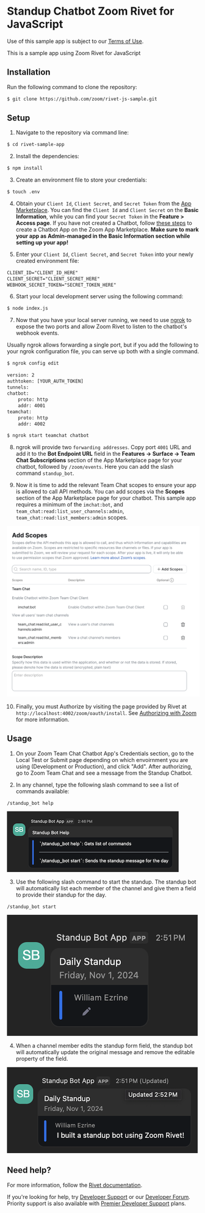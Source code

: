 # Standup Chatbot Zoom Rivet for JavaScript

Use of this sample app is subject to our [Terms of Use](https://explore.zoom.us/en/legal/zoom-api-license-and-tou/).

This is a sample app using Zoom Rivet for JavaScript

## Installation
Run the following command to clone the repository:

```bash
$ git clone https://github.com/zoom/rivet-js-sample.git
```

## Setup

1. Navigate to the repository via command line:

```bash
$ cd rivet-sample-app
```

2. Install the dependencies:

```bash
$ npm install
```

3. Create an environment file to store your credentials:

```bash
$ touch .env
```

4. Obtain your `Client Id`, `Client Secret`, and `Secret Token` from the [App Marketplace](https://marketplace.zoom.us/). You can find the `Client Id` and `Client Secret` on the **Basic Information**, while you can find your `Secret Token` in the **Feature > Access page**. If you have not created a Chatbot, follow [these steps](https://developers.zoom.us/docs/team-chat-apps/create-chatbot/) to create a Chatbot App on the Zoom App Marketplace. **Make sure to mark your app as Admin-managed in the Basic Information section while setting up your app!**

5. Enter your `Client Id`, `Client Secret`, and `Secret Token` into your newly created environment file:

```
CLIENT_ID="CLIENT_ID_HERE"
CLIENT_SECRET="CLIENT_SECRET_HERE"
WEBHOOK_SECRET_TOKEN="SECRET_TOKEN_HERE"
```

6. Start your local development server using the following command:

```bash
$ node index.js
```

7. Now that you have your local server running, we need to use [ngrok](https://ngrok.com/docs/http/) to expose the two ports and allow Zoom Rivet to listen to the chatbot's webhook events.

Usually ngrok allows forwarding a single port, but if you add the following to your ngrok configuration file, you can serve up both with a single command. 

```bash
$ ngrok config edit
```

```
version: 2
authtoken: [YOUR_AUTH_TOKEN]
tunnels:
chatbot:
    proto: http
    addr: 4001
teamchat:
    proto: http
    addr: 4002
```

```bash
$ ngrok start teamchat chatbot
```

8. ngrok will provide two `forwarding addresses`. Copy port `4001` URL and add it to the **Bot Endpoint URL** field in the **Features -> Surface -> Team Chat Subscriptions** section of the App Marketplace page for your chatbot, followed by `/zoom/events`. Here you can add the slash command `standup_bot`.

9. Now it is time to add the relevant Team Chat scopes to ensure your app is allowed to call API methods. You can add scopes via the **Scopes** section of the App Marketplace page for your chatbot. This sample app requires a minimum of the `imchat:bot`, and `team_chat:read:list_user_channels:admin`, `team_chat:read:list_members:admin` scopes.

![Scopes](./public/scopes.png)

10. Finally, you must Authorize by visiting the page provided by Rivet at `http://localhost:4002/zoom/oauth/install`. See [Authorizing with Zoom](https://developers.zoom.us/docs/integrations/oauth/) for more information.

## Usage

1. On your Zoom Team Chat Chatbot App's Credentials section, go to the Local Test or Submit page depending on which envoirnment you are using (Development or Production), and click "Add". After authorizing, go to Zoom Team Chat and see a message from the Standup Chatbot.

2. In any channel, type the following slash command to see a list of commands available:
```
/standup_bot help
```

![Help slash command](./public/slash-help.png)

3. Use the following slash command to start the standup. The standup bot will automatically list each member of the channel and give them a field to provide their standup for the day.

```
/standup_bot start
```

![Start slash command](./public/slash-start.png)

4. When a channel member edits the standup form field, the standup bot will automatically update the original message and remove the editable property of the field.

![Start slash command after submission](./public/slash-start-updated.png)

## Need help?

For more information, follow the [Rivet documentation]().

If you're looking for help, try [Developer Support](https://developers.zoom.us/support/) or our [Developer Forum](https://devforum.zoom.us/). Priority support is also available with [Premier Developer Support](https://explore.zoom.us/en/support-plans/developer/) plans.